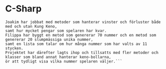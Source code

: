 # C-Sharp

```Vi valde att bygga ett Keno-spel i Blazor, där spelreglerna motsvarar ungefär densamma som det riktiga Keno-spelet.
Joakim har jobbat med metoder som hanterar vinster och förluster både med och utan Kung Keno,
samt hur mycket pengar som spelaren har kvar.
Filippa har byggt en metod som genererar 70 nummer och en metod som genererar 20 slumpmässiga unika nummer, 
samt en lista som talar om hur många nummer som har valts av 11 stycken. 
Projektet har därefter lagts ihop och tillsatts med fler metoder och klasser som bland annat hanterar keno-bollarna, 
ör att tydligt visa vilka nummer spelaren väljer.```
